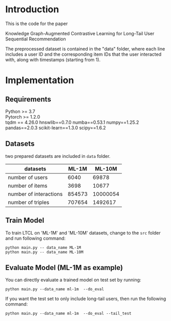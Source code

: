 # Introduction
This is the code for the paper

Knowledge Graph-Augmented Contrastive Learning for Long-Tail User Sequential Recommendation

The preprocessed dataset is contained in the "data" folder, where each line includes a user ID and the corresponding item IDs that the user interacted with, along with timestamps (starting from 1).

# Implementation
## Requirements

Python >= 3.7  
Pytorch >= 1.2.0  
tqdm == 4.26.0
hnswlib==0.7.0
numba==0.53.1
numpy==1.25.2
pandas==2.0.3
scikit-learn==1.3.0
scipy==1.6.2

## Datasets

two prepared datasets are included in `data` folder. 

| datasets               | ML-1M  | ML-10M   |
| ---------------------- | ------ | -------- |
| number of users        | 6040   | 69878    |
| number of items        | 3698   | 10677    |
| number of interactions | 854573 | 10000054 |
| number of triples      | 707654 | 1492617  |



## Train Model

To train LTCL on 'ML-1M' and 'ML-10M' datasets, change to the `src` folder and run following command: 

```
python main.py -- data_name ML-1M
python main.py -- data_name ML-10M
```


## Evaluate Model (ML-1M as example)

You can directly evaluate a trained model on test set by running:

```
python main.py --data_name ml-1m  --do_eval
```

If you want the test set to only include long-tail users, then run the following command:

```
python main.py --data_name ml-1m  --do_eval --tail_test
```
